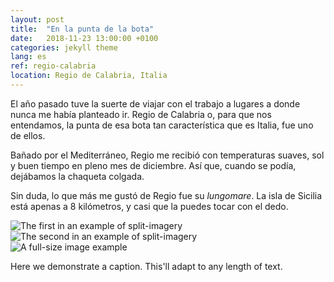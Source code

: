 ```yaml
---
layout: post
title:  "En la punta de la bota"
date:   2018-11-23 13:00:00 +0100
categories: jekyll theme
lang: es
ref: regio-calabria
location: Regio de Calabria, Italia
---
```


El año pasado tuve la suerte de viajar con el trabajo a lugares a donde nunca me había planteado ir. Regio de Calabria o, para que nos entendamos, la punta de esa bota tan característica que es Italia, fue uno de ellos. 

Bañado por el Mediterráneo, Regio me recibió con temperaturas suaves, sol y buen tiempo en pleno mes de diciembre. Así que, cuando se podía, dejábamos la chaqueta colgada.

Sin duda, lo que más me gustó de Regio fue su *lungomare*. La isla de Sicilia está apenas a 8 kilómetros, y casi que la puedes tocar con el dedo. 

<div class="post-image post-image--split">
    <img src="http://placehold.it/365x270/8e8387/ffffff" alt="The first in an example of split-imagery" />
    <img src="http://placehold.it/365x270/8e8387/ffffff" alt="The second in an example of split-imagery" />
</div>

<div class="post-image">
    <img src="http://placehold.it/750x563/8e8387/ffffff" alt="A full-size image example" />
    <p class="post-image-caption">Here we demonstrate a caption. This'll adapt to any length of text.</p>
</div>
